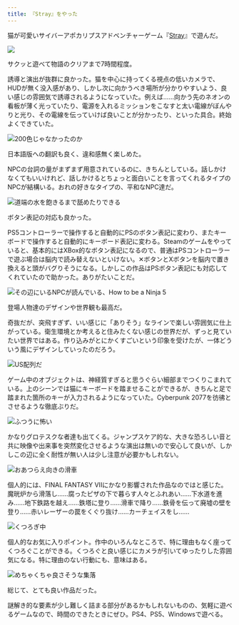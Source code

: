 ```yaml
---
title: 『Stray』をやった
---
```

猫が可愛いサイバーアポカリプスアドベンチャーゲーム『[Stray](https://store.steampowered.com/app/1332010/Stray/?l=japanese)』で遊んだ。

![](https://lh4.googleusercontent.com/M-O5hZMT1Fg6_p1pqxtPX7NnUM_hWO3hXjFov-1tmje-FUTv8_DNWLO_Texl7VSv664YLvvplgjqVAvAym40U6Pj0_LPvlLH_8WulktlXgDP7Y2I-A8GUOoYwRK8fAUU_Pgt0P-m9nS6rVXWKf3dWqw)

サクッと遊べて物語のクリアまで7時間程度。

誘導と演出が抜群に良かった。猫を中心に持ってくる視点の低いカメラで、HUDが無く没入感があり、しかし次に向かうべき場所が分かりやすいよう、良い感じの雰囲気で誘導されるようになっていた。例えば……向かう先のネオンの看板が薄く光っていたり、電源を入れるミッションをこなすと太い電線がぼんやりと光り、その電線を伝っていけば良いことが分かったり、といった具合。終始よくできていた。

![](https://lh6.googleusercontent.com/uZhLfyvMC5abqGFDkEnrE1rJCVquYyGPFIQpGt0j9GFLjhhtO2HRoD3XiEeAxaUf6nVHkfZzc2Ar4-hsE1fJssXJYCUDK5Z5sBkYdGbTTlBo4svnZ3IYeQJ4KinNYCwaFuzMHxhFtmpJgXx3I4tPIzA "200色じゃなかったのか")

日本語版への翻訳も良く、違和感無く楽しめた。

NPCの台詞の量がまずまず用意されているのに、きちんとしている。話しかけなくてもいいけれど、話しかけるとちょっと面白いことを言ってくれるタイプのNPCが結構いる。おれの好きなタイプの、平和なNPC達だ。

![](https://lh3.googleusercontent.com/mawLzZUjCBS-ivsf75uikhghMhBmJ0rRQvV3ksigvPSOrXx-MHTZ99EVfon_ELKNRTDaqXEx4MhHI4jLKFYZJ49CcPwLelL9U_vyFHs0pci1QO-Xy0lggZXF6y-OKbm34uUVItkFhPO4PF3N9pM4JYQ "道端の水を飽きるまで舐めたりできる")

ボタン表記の対応も良かった。

PS5コントローラーで操作すると自動的にPSのボタン表記に変わり、またキーボードで操作すると自動的にキーボード表記に変わる。Steamのゲームをやっていると、基本的にはXBox的なボタン表記になるので、普通はPSコントローラーで遊ぶ場合は脳内で読み替えないといけない。✕ボタンとXボタンを脳内で置き換えると頭がバグりそうになる。しかしこの作品はPSボタン表記にも対応してくれていたので助かった。ありがたいことだ。

![](https://lh3.googleusercontent.com/CYC3h7B5qTamt2KgXZfwEIIJH_b3ecosEjSaupqMtWvGjYjQhEODpNby0ZKn-fqlgdb4Zf_77BxJS9kdIe_wqRS_4VwMNQ4quyYN4HAApTM66gLKLMdbQ9I9CmL9rd6TpnzRQDOcD7muHklpmYryk3M "その辺にいるNPCが読んでいる、How to be a Ninja 5")

登場人物達のデザインや世界観も最高だ。

奇抜だが、突飛すぎず、いい感じに「ありそう」なラインで楽しい雰囲気に仕上がっている。衛生環境とか考えると住みたくない感じの世界だが、ずっと見ていたい世界ではある。作り込みがとにかくすごいという印象を受けたが、一体どういう風にデザインしていったのだろう。

![](https://lh5.googleusercontent.com/pFwmIVS5YoJRS1M5E2Gwylv5IKmUPPFs3NrwYS6riRdL_dTCu-YiXQfYb9hfag-1D0sb_98ZhcAeJeKp7r8C629MwMwwsgX2rhfWjQfPlnhlXroBWT3zImahJqb85YKI2MYEoXKbcK6F1thGRVaYgqs "US配列だ")

ゲーム中のオブジェクトは、神経質すぎると思うぐらい細部までつくりこまれている。上のシーンでは猫にキーボードを踏ませることができるが、きちんと足で踏まれた箇所のキーが入力されるようになっていた。Cyberpunk 2077を彷彿とさせるような徹底ぶりだ。

![](https://lh3.googleusercontent.com/w3NupUhS0VWhqrLJTGvobgTsyGqCkhHS9t03R4bLyFn6iIx0J5tuANclBp2SQqTWCaUGhzew-cTA-zFz8XeqLBVNJBA4PhrWguzLX3Xuw--zOvkG8XDy-sdVHSRe2MDKm4NEChQ3xDa1_-2HSm2_y5M "ふつうに怖い")

かなりグロテスクな者達も出てくる。ジャンプスケア的な、大きな恐ろしい音と共に映像や出来事を突然変化させるような演出は無いので安心して良いが、しかしこの辺に全く耐性が無い人は少し注意が必要かもしれない。

![](https://lh3.googleusercontent.com/aufbLynHDJ1c9MJZZKsFmdMa7rF3gt7OaXVPOOstDztyWSOJ4pFyRNSHn4ZgQSl0PYYiSO2e1rdze1H7MAQoZstUzlY9zi6wQx4oEQ32FLGAUe9PADcKUYwxAP5cl8XbOJ2-Cr9SQO19bhugB570zNc "おあつらえ向きの滑車")

個人的には、FINAL FANTASY VIIにかなり影響された作品なのではと感じた。魔晄炉から滑落し……腐ったピザの下で暮らす人々とふれあい……下水道を進み……地下鉄路を越え……鉄塔に登り……滑車で降り……鉄骨を伝って廃墟の壁を登り……赤いレーザーの罠をくぐり抜け……カーチェイスをし……

![](https://lh3.googleusercontent.com/V-6V128eJyLZad6o9n6hZmUm3VCPvlcnIRHNMrlQsnGv9fKf_rcLVN3hwRfYKnZmWWsxFEOIG-3PMnCQgnxIeztd3i_hqEXd6rfHxbLBAJ0dbop-MjUUPnaugdPGQrLrQhfhdphJRBTtBm_YIyLezSU "くつろぎ中")

個人的なお気に入りポイント。作中のいろんなところで、特に理由もなく座ってくつろぐことができる。くつろぐと良い感じにカメラが引いてゆったりした雰囲気になる。特に理由のない行動にも、意味はある。

![](https://lh6.googleusercontent.com/q0A0JinVLzPOilrMKytaG40nLiy49HzJLdEmloPvp_lDj9INI3WFnqQkctO71urVh6NVKvjJsxUIh9XFy-AnthWUIQ1_M8G28rhoHBloSVu1JzayWVb06T4kG2ctRGiRqmyVnAiv5b8MRy1jfsLmilg "めちゃくちゃ良さそうな集落")

総じて、とても良い作品だった。

謎解き的な要素が少し難しく詰まる部分があるかもしれないものの、気軽に遊べるゲームなので、時間のできたときにぜひ。PS4、PS5、Windowsで遊べる。
